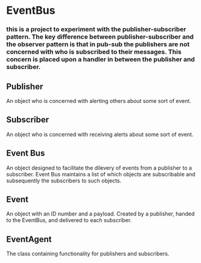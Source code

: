 # EventBus
### this is a project to experiment with the publisher-subscriber pattern. The key difference between publisher-subscriber and the observer pattern is that in pub-sub the publishers are not concerned with who is subscribed to their messages. This concern is placed upon a handler in between the publisher and subscriber.

## Publisher
An object who is concerned with alerting others about some sort of event. 

## Subscriber
An object who is concerned with receiving alerts about some sort of event.

## Event Bus
An object designed to facilitate the dilevery of events from a publisher to a subscriber. Event Bus maintains a list of which objects are subscribable and subsequently the subscribers to such objects.

## Event
An object with an ID number and a payload. Created by a publisher, handed to the EventBus, and delivered to each subscriber.

## EventAgent
The class containing functionality for publishers and subscribers. 
